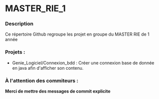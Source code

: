 # MASTER_RIE_1

### Description

Ce répertoire Github regroupe les projet en groupe du MASTER RIE de 1 année 

### Projets : 
* Genie_Logiciel/Connexion_bdd : Créer une connexion base de donnée en java afin d'afficher son contenu.

### À l'attention des commiteurs : 

**Merci de mettre des messages de commit explicite** 
